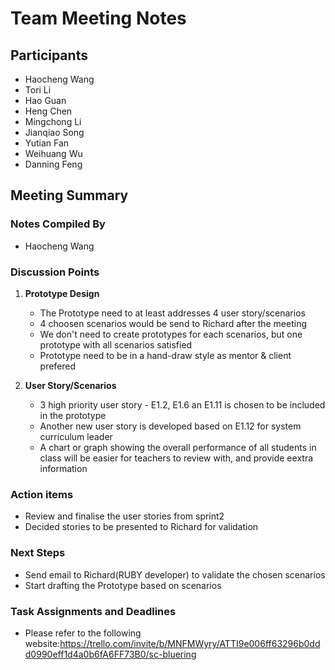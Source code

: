 # Team Meeting Notes

## Participants
- Haocheng Wang
- Tori Li
- Hao Guan
- Heng Chen
- Mingchong Li
- Jianqiao Song
- Yutian Fan
- Weihuang Wu
- Danning Feng


## Meeting Summary

### Notes Compiled By
- Haocheng Wang

### Discussion Points

1. **Prototype Design**
    - The Prototype need to at least addresses 4 user story/scenarios  
    - 4 choosen scenarios would be send to Richard after the meeting
    - We don't need to create prototypes for each scenarios, but one prototype with all scenarios satisfied
    - Prototype need to be in a hand-draw style as mentor & client prefered
    
2. **User Story/Scenarios**
    - 3 high priority user story - E1.2, E1.6 an E1.11 is chosen to be included in the prototype
    - Another new user story is developed based on E1.12 for system curriculum leader
    - A chart or graph showing the overall performance of all students in class will be easier for teachers to review with, and provide eextra information


### Action items
- Review and finalise the user stories from sprint2
- Decided stories to be presented to Richard for validation

### Next Steps
- Send email to Richard(RUBY developer) to validate the chosen scenarios
- Start drafting the Prototype based on scenarios


### Task Assignments and Deadlines
- Please refer to the following website:https://trello.com/invite/b/MNFMWyry/ATTI9e006ff63296b0ddd0990eff1d4a0b6fA6FF73B0/sc-bluering
